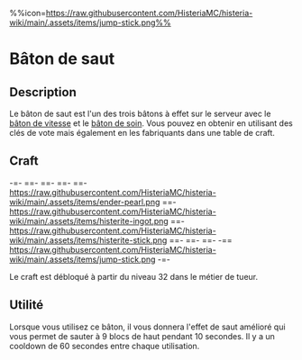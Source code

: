 %%icon=https://raw.githubusercontent.com/HisteriaMC/histeria-wiki/main/.assets/items/jump-stick.png%%

# Bâton de saut

## Description
Le bâton de saut est l'un des trois bâtons à effet sur le serveur avec le [bâton de vitesse](https://histeria.fr/wiki/items/speed-stick) et le [bâton de soin](https://histeria.fr/wiki/items/heal-stick). Vous pouvez en obtenir en utilisant des clés de vote mais également en les fabriquants dans une table de craft.

## Craft
-=-
 ==- 
 ==- 
 ==- 
 ==- https://raw.githubusercontent.com/HisteriaMC/histeria-wiki/main/.assets/items/ender-pearl.png
 ==- https://raw.githubusercontent.com/HisteriaMC/histeria-wiki/main/.assets/items/histerite-ingot.png
 ==- https://raw.githubusercontent.com/HisteriaMC/histeria-wiki/main/.assets/items/histerite-stick.png
 ==- 
 ==- 
 ==- 
 -== https://raw.githubusercontent.com/HisteriaMC/histeria-wiki/main/.assets/items/jump-stick.png
-=-

Le craft est débloqué à partir du niveau 32 dans le métier de tueur.

## Utilité
Lorsque vous utilisez ce bâton, il vous donnera l'effet de saut amélioré qui vous permet de sauter à 9 blocs de haut pendant 10 secondes. Il y a un cooldown de 60 secondes entre chaque utilisation.
